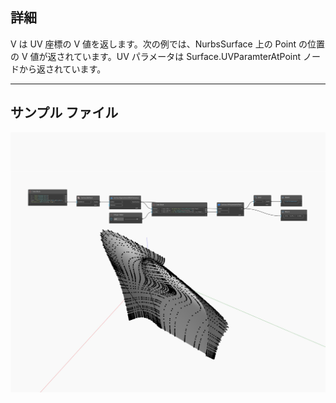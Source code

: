 ## 詳細
V は UV 座標の V 値を返します。次の例では、NurbsSurface 上の Point の位置の V 値が返されています。UV パラメータは Surface.UVParamterAtPoint ノードから返されています。
___
## サンプル ファイル

![V](./Autodesk.DesignScript.Geometry.UV.V_img.jpg)


